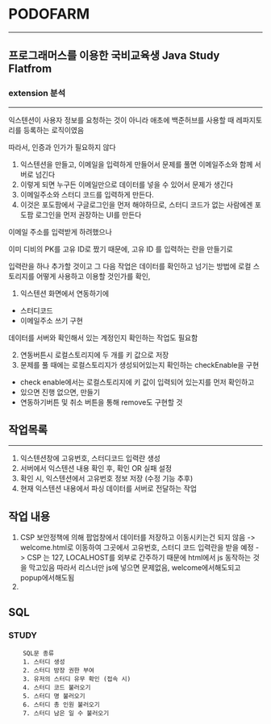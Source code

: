 # PODOFARM
---

## 프로그래머스를 이용한 국비교육생 Java Study Flatfrom



### extension 분석
----------------------

익스텐션이 사용자 정보를 요청하는 것이 아니라 애초에 백준허브를 사용할 때 레파지토리를 등록하는 로직이였음

따라서, 인증과 인가가 필요하지 않다


1. 익스텐션을 만들고, 이메일을 입력하게 만들어서
문제를 풀면 이메일주소와 함께 서버로 넘긴다 
2. 이렇게 되면 누구든 이메일만으로 데이터를 넣을 수 있어서 문제가 생긴다
3. 이메일주소와 스터디 코드를 입력하게 만든다.
4. 이것은 포도팜에서 구글로그인을 먼저 해야하므로, 스터디 코드가 없는 사람에겐 
포도팜 로그인을 먼저 권장하는 UI를 만든다

이메일 주소를 입력받게 하려했으나 

이미 디비의 PK를 고유 ID로 짰기 때문에,
고유 ID 를 입력하는 란을 만들기로


입력란을 하나 추가할 것이고
그 다음 작업은 데이터를 확인하고 넘기는 방법에 로컬 스토리지를 어떻게 사용하고 이용할 것인가를 
확인,


1. 익스텐션 화면에서 연동하기에 
 - 스터디코드
 - 이메일주소 쓰기 구현

데이터를 서버와 확인해서 있는 계정인지 확인하는 작업도 필요함



2. 연동버튼시 로컬스토리지에 두 개를 키 값으로 저장
3. 문제를 풀 때에는 로컬스토리지가 생성되어있는지 확인하는 checkEnable을 구현
 - check enable에서는 로컬스토리지에 키 값이 입력되어 있는지를 먼저 확인하고
 - 있으면 진행 없으면, 만들기
 - 연동하기버튼 및 취소 버튼을 통해 remove도 구현할 것

## 작업목록
--------------------
1. 익스텐션창에 고유번호, 스터디코드 입력란 생성
2. 서버에서 익스텐션 내용 확인 후, 확인 OR 실패 설정
3. 확인 시, 익스텐션에서 고유번호 정보 저장 (수정 기능 추후)
4. 현재 익스텐션 내용에서 파싱 데이터를 서버로 전달하는 작업


## 작업 내용
1. CSP 보안정책에 의해 팝업창에서 데이터를 저장하고 이동시키는건 되지 않음
-> welcome.html로 이동하여 그곳에서 고유번호, 스터디 코드 입력란을 받을 예정
-> CSP 는 127, LOCALHOST를 외부로 간주하기 때문에 html에서 js 동작하는 것을 막고있음
따라서 리스너만 js에 넣으면 문제없음, welcome에서해도되고 popup에서해도됨
2. 



## SQL

### STUDY 
``` 
    SQL문 종류
    1. 스터디 생성
    2. 스터디 방장 권한 부여
    3. 유저의 스터디 유무 확인 (접속 시)
    4. 스터디 코드 불러오기
    5. 스터디 명 불러오기
    6. 스터디 총 인원 불러오기
    7. 스터디 남은 일 수 불러오기

